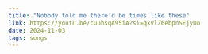 ```yaml
---
title: "Nobody told me there'd be times like these"
link: https://youtu.be/cuuhsqA95iA?si=qxvlZ6ebpnSEjyUo
date: 2024-11-03
tags: songs
---
```

